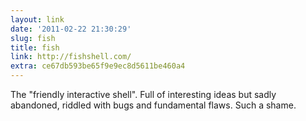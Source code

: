 ```yaml
---
layout: link
date: '2011-02-22 21:30:29'
slug: fish
title: fish
link: http://fishshell.com/
extra: ce67db593be65f9e9ec8d5611be460a4
---
```


The "friendly interactive shell". Full of interesting ideas but sadly abandoned, riddled with bugs and fundamental flaws. Such a shame.